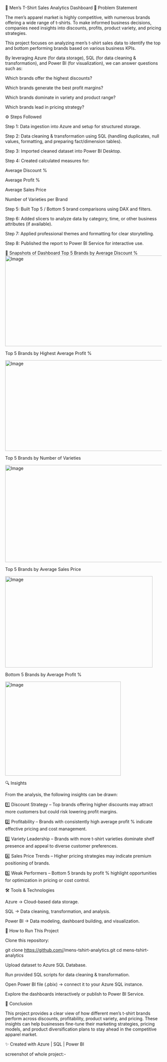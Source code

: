 👕 Men’s T-Shirt Sales Analytics Dashboard
📝 Problem Statement

The men’s apparel market is highly competitive, with numerous brands offering a wide range of t-shirts. To make informed business decisions, companies need insights into discounts, profits, product variety, and pricing strategies.

This project focuses on analyzing men’s t-shirt sales data to identify the top and bottom performing brands based on various business KPIs.

By leveraging Azure (for data storage), SQL (for data cleaning & transformation), and Power BI (for visualization), we can answer questions such as:

Which brands offer the highest discounts?

Which brands generate the best profit margins?

Which brands dominate in variety and product range?

Which brands lead in pricing strategy?

⚙️ Steps Followed

Step 1: Data ingestion into Azure and setup for structured storage.

Step 2: Data cleaning & transformation using SQL (handling duplicates, null values, formatting, and preparing fact/dimension tables).

Step 3: Imported cleaned dataset into Power BI Desktop.

Step 4: Created calculated measures for:

Average Discount %

Average Profit %

Average Sales Price

Number of Varieties per Brand

Step 5: Built Top 5 / Bottom 5 brand comparisons using DAX and filters.

Step 6: Added slicers to analyze data by category, time, or other business attributes (if available).

Step 7: Applied professional themes and formatting for clear storytelling.

Step 8: Published the report to Power BI Service for interactive use.

📸 Snapshots of Dashboard
Top 5 Brands by Average Discount %
<img width="595" height="291" alt="Image" src="https://github.com/user-attachments/assets/d96a8e52-55d4-48e4-9231-052e63b27b5a" />

Top 5 Brands by Highest Average Profit %

<img width="595" height="291" alt="Image" src="https://github.com/user-attachments/assets/d96a8e52-55d4-48e4-9231-052e63b27b5a" />

Top 5 Brands by Number of Varieties

<img width="543" height="312" alt="Image" src="https://github.com/user-attachments/assets/867cb36f-df56-49a0-8725-06b735e1596e" />

Top 5 Brands by Average Sales Price

<img width="474" height="293" alt="Image" src="https://github.com/user-attachments/assets/83823469-57bb-482e-a23b-8357e5461a7d" />

Bottom 5 Brands by Average Profit %

<img width="372" height="302" alt="Image" src="https://github.com/user-attachments/assets/2a7cb5a0-af4c-4c17-8505-c3f16e323a87" />

🔍 Insights

From the analysis, the following insights can be drawn:

1️⃣ Discount Strategy – Top brands offering higher discounts may attract more customers but could risk lowering profit margins.

2️⃣ Profitability – Brands with consistently high average profit % indicate effective pricing and cost management.

3️⃣ Variety Leadership – Brands with more t-shirt varieties dominate shelf presence and appeal to diverse customer preferences.

4️⃣ Sales Price Trends – Higher pricing strategies may indicate premium positioning of brands.

5️⃣ Weak Performers – Bottom 5 brands by profit % highlight opportunities for optimization in pricing or cost control.

🛠️ Tools & Technologies

Azure → Cloud-based data storage.

SQL → Data cleaning, transformation, and analysis.

Power BI → Data modeling, dashboard building, and visualization.

🚀 How to Run This Project

Clone this repository:

git clone https://github.com/<username>/mens-tshirt-analytics.git
cd mens-tshirt-analytics


Upload dataset to Azure SQL Database.

Run provided SQL scripts for data cleaning & transformation.

Open Power BI file (.pbix) → connect it to your Azure SQL instance.

Explore the dashboards interactively or publish to Power BI Service.

📌 Conclusion

This project provides a clear view of how different men’s t-shirt brands perform across discounts, profitability, product variety, and pricing. These insights can help businesses fine-tune their marketing strategies, pricing models, and product diversification plans to stay ahead in the competitive apparel market.

✨ Created with Azure | SQL | Power BI

screenshot of whole project:-

